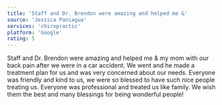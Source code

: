 ```yaml
---
title: 'Staff and Dr. Brendon were amazing and helped me &'
source: 'Jessica Paniagua'
services: 'chiropractic'
platform: 'Google'
rating: 5
---
```


Staff and Dr. Brendon were amazing and helped me & my mom with our back pain after we were in a car accident. We went and he made a treatment plan for us and was very concerned about our needs. Everyone was friendly and kind to us, we were so blessed to have such nice people treating us. Everyone was professional and treated us like family. We wish them the best and many blessings for being wonderful people!
    